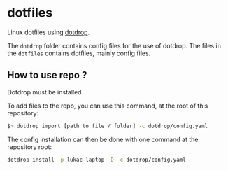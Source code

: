 # dotfiles

Linux dotfiles using [dotdrop](https://dotdrop.readthedocs.io/en/latest/).

The `dotdrop` folder contains config files for the use of dotdrop. The files in the `dotfiles` contains dotfiles, mainly config files.

## How to use repo ?

Dotdrop must be installed.

To add files to the repo, you can use this command, at the root of this repository:
```sh
$> dotdrop import [path to file / folder] -c dotdrop/config.yaml
```

The config installation can then be done with one command at the repository root:
```sh
dotdrop install -p lukac-laptop -D -c dotdrop/config.yaml
```
